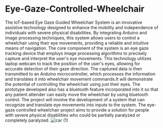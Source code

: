 # Eye-Gaze-Controlled-Wheelchair
The IoT-based Eye Gaze Guided Wheelchair System is an innovative assistive technology designed to enhance the mobility and independence of individuals with severe physical disabilities. By integrating Arduino and image processing techniques, this system allows users to control a wheelchair using their eye movements, providing a reliable and intuitive means of navigation. The core component of the system is an eye gaze tracking device that employs image processing algorithms to precisely capture and interpret the user's eye movements. This technology utilizes laptop webcam to track the position of the user's eyes, allowing for accurate detection of 
their gaze direction. The captured data is then transmitted to an Arduino microcontroller, which processes the information and translates it into wheelchair movement commands.It will demonstrate the potential of controlling the wheelchair using just their eyes. The prototype developed also has a bluetooth feature incorporated into it so that any patient attender can easily move the wheelchair by using bluetooth control.
The project will involve the development of a system that can recognize and translate eye movements into inputs to the system. The eye-gaze controlled wheelchair project aims to provide a solution for people with severe physical disabilities who could be partially paralyzed or completely paralyzed.
![car (1)](https://github.com/Jagruti-Bhat/Eye-Gaze-Controlled-Wheelchair/assets/93070365/573288d8-d471-4249-91f4-f5cbbc893880)

